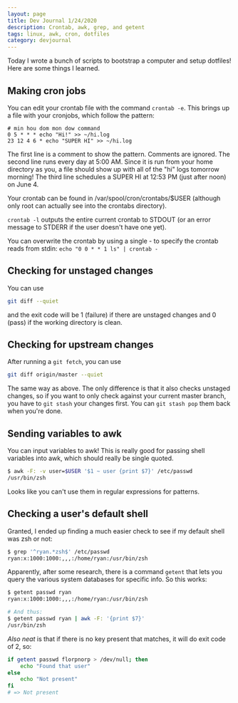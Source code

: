 ```yaml
---
layout: page
title: Dev Journal 1/24/2020
description: Crontab, awk, grep, and getent
tags: linux, awk, cron, dotfiles
category: devjournal
---
```


Today I wrote a bunch of scripts to bootstrap a computer and setup dotfiles!  Here are some things I learned.

## Making cron jobs

You can edit your crontab file with the command `crontab -e`.  This brings up a file with your cronjobs, which follow the pattern:

```crontab
# min hou dom mon dow command
0 5 * * * echo "Hi!" >> ~/hi.log
23 12 4 6 * echo "SUPER HI" >> ~/hi.log
```

The first line is a comment to show the pattern.  Comments are ignored.  The second line runs every day at 5:00 AM.  Since it is run from your home directory as you, a file should show up with all of the "hi" logs tomorrow morning!  The third line schedules a SUPER HI at 12:53 PM (just after noon) on June 4.

Your crontab can be found in /var/spool/cron/crontabs/$USER (although only root can actually see into the crontabs directory).

`crontab -l` outputs the entire current crontab to STDOUT (or an error message to STDERR if the user doesn't have one yet).

You can overwrite the crontab by using a single - to specify the crontab reads from stdin: `echo "0 0 * * 1 ls" | crontab -`

## Checking for unstaged changes

You can use

```bash
git diff --quiet
```

and the exit code will be 1 (failure) if there are unstaged changes and 0 (pass) if the working directory is clean.

## Checking for upstream changes

After running a `git fetch`, you can use

```bash
git diff origin/master --quiet
```

The same way as above.  The only difference is that it also checks unstaged changes, so if you want to only check against your current master branch, you have to `git stash` your changes first.  You can `git stash pop` them back when you're done.

## Sending variables to awk

You can input variables to awk!  This is really good for passing shell variables into awk, which should really be single quoted.

```bash
$ awk -F: -v user=$USER '$1 ~ user {print $7}' /etc/passwd
/usr/bin/zsh
```

Looks like you can't use them in regular expressions for patterns.

## Checking a user's default shell

Granted, I ended up finding a much easier check to see if my default shell was zsh or not:

```bash
$ grep '^ryan.*zsh$' /etc/passwd
ryan:x:1000:1000:,,,:/home/ryan:/usr/bin/zsh
```

Apparently, after some research, there is a command `getent` that lets you query the various system databases for specific info.  So this works:

```bash
$ getent passwd ryan
ryan:x:1000:1000:,,,:/home/ryan:/usr/bin/zsh

# And thus:
$ getent passwd ryan | awk -F: '{print $7}'
/usr/bin/zsh
```

*Also neat* is that if there is no key present that matches, it will do exit code of 2, so:

```bash
if getent passwd florpnorp > /dev/null; then
    echo "Found that user"
else
    echo "Not present"
fi
# => Not present
```